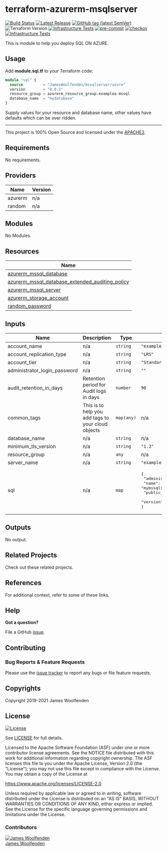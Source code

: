 # terraform-azurerm-msqlserver

[![Build Status](https://github.com/JamesWoolfenden/terraform-azurerm-msqlserver/workflows/Verify%20and%20Bump/badge.svg?branch=master)](https://github.com/JamesWoolfenden/terraform-azurerm-msqlserver)
[![Latest Release](https://img.shields.io/github/release/JamesWoolfenden/terraform-azurerm-msqlserver.svg)](https://github.com/JamesWoolfenden/terraform-azurerm-msqlserver/releases/latest)
[![GitHub tag (latest SemVer)](https://img.shields.io/github/tag/JamesWoolfenden/terraform-azurerm-msqlserver.svg?label=latest)](https://github.com/JamesWoolfenden/terraform-azurerm-msqlserver/releases/latest)
![Terraform Version](https://img.shields.io/badge/tf-%3E%3D0.14.0-blue.svg)
[![Infrastructure Tests](https://www.bridgecrew.cloud/badges/github/JamesWoolfenden/terraform-azurerm-msqlserver/cis_aws)](https://www.bridgecrew.cloud/link/badge?vcs=github&fullRepo=JamesWoolfenden%2Fterraform-azurerm-msqlserver&benchmark=CIS+AWS+V1.2)
[![pre-commit](https://img.shields.io/badge/pre--commit-enabled-brightgreen?logo=pre-commit&logoColor=white)](https://github.com/pre-commit/pre-commit)
[![checkov](https://img.shields.io/badge/checkov-verified-brightgreen)](https://www.checkov.io/)
[![Infrastructure Tests](https://www.bridgecrew.cloud/badges/github/jameswoolfenden/terraform-azurerm-msqlserver/general)](https://www.bridgecrew.cloud/link/badge?vcs=github&fullRepo=JamesWoolfenden%2Fterraform-azurerm-msqlserver&benchmark=INFRASTRUCTURE+SECURITY)

This is module to help you deploy SQL ON AZURE.

## Usage

Add **module.sql.tf** to your Terraform code:

```terraform
module "sql" {
  source         = "JamesWoolfenden/mssqlserver/azure"
  version        = "0.0.2"
  resource_group = azurerm_resource_group.examplea-mssql
  database_name  = "mydatabase"
}
```

Supply values for your resource and database name, other values have defaults which can be over ridden.

---

This project is 100% Open Source and licensed under the [APACHE2](LICENSE).

<!-- BEGINNING OF PRE-COMMIT-TERRAFORM DOCS HOOK -->
## Requirements

No requirements.

## Providers

| Name | Version |
|------|---------|
| azurerm | n/a |
| random | n/a |

## Modules

No Modules.

## Resources

| Name |
|------|
| [azurerm_mssql_database](https://registry.terraform.io/providers/hashicorp/azurerm/latest/docs/resources/mssql_database) |
| [azurerm_mssql_database_extended_auditing_policy](https://registry.terraform.io/providers/hashicorp/azurerm/latest/docs/resources/mssql_database_extended_auditing_policy) |
| [azurerm_mssql_server](https://registry.terraform.io/providers/hashicorp/azurerm/latest/docs/resources/mssql_server) |
| [azurerm_storage_account](https://registry.terraform.io/providers/hashicorp/azurerm/latest/docs/resources/storage_account) |
| [random_password](https://registry.terraform.io/providers/hashicorp/random/latest/docs/resources/password) |

## Inputs

| Name | Description | Type | Default | Required |
|------|-------------|------|---------|:--------:|
| account\_name | n/a | `string` | `"exampleaauditlogs"` | no |
| account\_replication\_type | n/a | `string` | `"LRS"` | no |
| account\_tier | n/a | `string` | `"Standard"` | no |
| administrator\_login\_password | n/a | `string` | `""` | no |
| audit\_retention\_in\_days | Retention period for Audit logs in days | `number` | `90` | no |
| common\_tags | This is to help you add tags to your cloud objects | `map(any)` | n/a | yes |
| database\_name | n/a | `string` | n/a | yes |
| minimum\_tls\_version | n/a | `string` | `"1.2"` | no |
| resource\_group | n/a | `any` | n/a | yes |
| server\_name | n/a | `string` | `"exampleamssqlserver"` | no |
| sql | n/a | `map` | <pre>{<br>  "administrator_login": "supaman",<br>  "name": "mymssqlserver",<br>  "public_network_access_enabled": false,<br>  "version": "12.0"<br>}</pre> | no |

## Outputs

No output.
<!-- END OF PRE-COMMIT-TERRAFORM DOCS HOOK -->

## Related Projects

Check out these related projects.

## References

For additional context, refer to some of these links.

## Help

**Got a question?**

File a GitHub [issue](https://github.com/JamesWoolfenden/terraform-azurerm-msqlserver/issues).

## Contributing

### Bug Reports & Feature Requests

Please use the [issue tracker](https://github.com/JamesWoolfenden/terraform-azurerm-msqlserver/issues) to report any bugs or file feature requests.

## Copyrights

Copyright 2019-2021 James Woolfenden

## License

[![License](https://img.shields.io/badge/License-Apache%202.0-blue.svg)](https://opensource.org/licenses/Apache-2.0)

See [LICENSE](LICENSE) for full details.

Licensed to the Apache Software Foundation (ASF) under one
or more contributor license agreements. See the NOTICE file
distributed with this work for additional information
regarding copyright ownership. The ASF licenses this file
to you under the Apache License, Version 2.0 (the
"License"); you may not use this file except in compliance
with the License. You may obtain a copy of the License at

<https://www.apache.org/licenses/LICENSE-2.0>

Unless required by applicable law or agreed to in writing,
software distributed under the License is distributed on an
"AS IS" BASIS, WITHOUT WARRANTIES OR CONDITIONS OF ANY
KIND, either express or implied. See the License for the
specific language governing permissions and limitations
under the License.

### Contributors

[![James Woolfenden][jameswoolfenden_avatar]][jameswoolfenden_homepage]<br/>[James Woolfenden][jameswoolfenden_homepage]

[jameswoolfenden_homepage]: https://github.com/jameswoolfenden
[jameswoolfenden_avatar]: https://github.com/jameswoolfenden.png?size=150
[github]: https://github.com/jameswoolfenden
[linkedin]: https://www.linkedin.com/in/jameswoolfenden/
[twitter]: https://twitter.com/JimWoolfenden
[share_twitter]: https://twitter.com/intent/tweet/?text=terraform-azurerm-msqlserver&url=https://github.com/JamesWoolfenden/terraform-azurerm-msqlserver
[share_linkedin]: https://www.linkedin.com/shareArticle?mini=true&title=terraform-azurerm-msqlserver&url=https://github.com/JamesWoolfenden/terraform-azurerm-msqlserver
[share_reddit]: https://reddit.com/submit/?url=https://github.com/JamesWoolfenden/terraform-azurerm-msqlserver
[share_facebook]: https://facebook.com/sharer/sharer.php?u=https://github.com/JamesWoolfenden/terraform-azurerm-msqlserver
[share_email]: mailto:?subject=terraform-azurerm-msqlserver&body=https://github.com/JamesWoolfenden/terraform-azurerm-msqlserver
